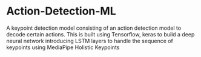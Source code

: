 # Action-Detection-ML
A keypoint detection model consisting of an action detection model to decode certain actions. This is built using Tensorflow, keras to build a deep neural network introducing LSTM layers to handle the sequence of keypoints using MediaPipe Holistic Keypoints
